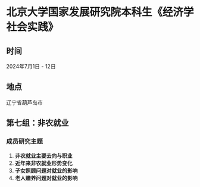 # 北京大学国家发展研究院本科生《经济学社会实践》

## 时间
2024年7月1日 - 12日

## 地点
辽宁省葫芦岛市

## 第七组：非农就业

### 成员研究主题
1. **非农就业主要去向与职业**
2. **近年来非农就业形势变化**
3. **子女照顾问题对就业的影响**
4. **老人赡养问题对就业的影响**


